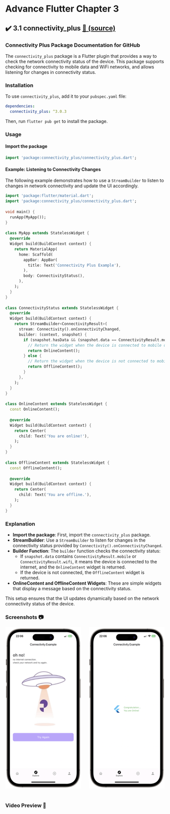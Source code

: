 # Advance Flutter Chapter 3



## ✔️ 3.1 connectivity_plus [📂 (source)](https://github.com/Zimil-Patel/adv_flutter_ch3/tree/master/lib/3.1_connectivity_plus/view)

### Connectivity Plus Package Documentation for GitHub

The `connectivity_plus` package is a Flutter plugin that provides a way to check the network connectivity status of the device. This package supports checking for connectivity to mobile data and WiFi networks, and allows listening for changes in connectivity status.

### Installation
To use `connectivity_plus`, add it to your `pubspec.yaml` file:

```yaml
dependencies:
  connectivity_plus: ^3.0.3
```

Then, run `flutter pub get` to install the package.

### Usage

#### Import the package
```dart
import 'package:connectivity_plus/connectivity_plus.dart';
```

#### Example: Listening to Connectivity Changes

The following example demonstrates how to use a `StreamBuilder` to listen to changes in network connectivity and update the UI accordingly.

```dart
import 'package:flutter/material.dart';
import 'package:connectivity_plus/connectivity_plus.dart';

void main() {
  runApp(MyApp());
}

class MyApp extends StatelessWidget {
  @override
  Widget build(BuildContext context) {
    return MaterialApp(
      home: Scaffold(
        appBar: AppBar(
          title: Text('Connectivity Plus Example'),
        ),
        body: ConnectivityStatus(),
      ),
    );
  }
}

class ConnectivityStatus extends StatelessWidget {
  @override
  Widget build(BuildContext context) {
    return StreamBuilder<ConnectivityResult>(
      stream: Connectivity().onConnectivityChanged,
      builder: (context, snapshot) {
        if (snapshot.hasData && (snapshot.data == ConnectivityResult.mobile || snapshot.data == ConnectivityResult.wifi)) {
          // Return the widget when the device is connected to mobile data or WiFi
          return OnlineContent();
        } else {
          // Return the widget when the device is not connected to mobile data or WiFi
          return OfflineContent();
        }
      },
    );
  }
}

class OnlineContent extends StatelessWidget {
  const OnlineContent();

  @override
  Widget build(BuildContext context) {
    return Center(
      child: Text('You are online!'),
    );
  }
}

class OfflineContent extends StatelessWidget {
  const OfflineContent();

  @override
  Widget build(BuildContext context) {
    return Center(
      child: Text('You are offline.'),
    );
  }
}
```

### Explanation
- **Import the package**: First, import the `connectivity_plus` package.
- **StreamBuilder**: Use a `StreamBuilder` to listen for changes in the connectivity status provided by `Connectivity().onConnectivityChanged`.
- **Builder Function**: The `builder` function checks the connectivity status:
  - If `snapshot.data` contains `ConnectivityResult.mobile` or `ConnectivityResult.wifi`, it means the device is connected to the internet, and the `OnlineContent` widget is returned.
  - If the device is not connected, the `OfflineContent` widget is returned.
- **OnlineContent and OfflineContent Widgets**: These are simple widgets that display a message based on the connectivity status.

This setup ensures that the UI updates dynamically based on the network connectivity status of the device.

### Screenshots 📷

<div align="left">
<img src= "https://github.com/Zimil-Patel/adv_flutter_ch3/blob/master/snaps/3.1/img1.png" height = 510 width = 240> &nbsp;&nbsp;&nbsp;&nbsp; <img src= "https://github.com/Zimil-Patel/adv_flutter_ch3/blob/master/snaps/3.1/img2.png" height = 510 width = 240> &nbsp;&nbsp;&nbsp;&nbsp;
</div>

### Video Preview 🎥

